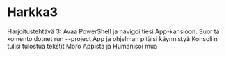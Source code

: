 # Harkka3
Harjoitustehtävä 3: 
Avaa PowerShell ja navigoi tiesi App-kansioon.
Suorita komento dotnet run --project App ja ohjelman pitäisi käynnistyä
Konsoliin tulisi tulostua tekstit Moro Appista ja Humanisoi mua
